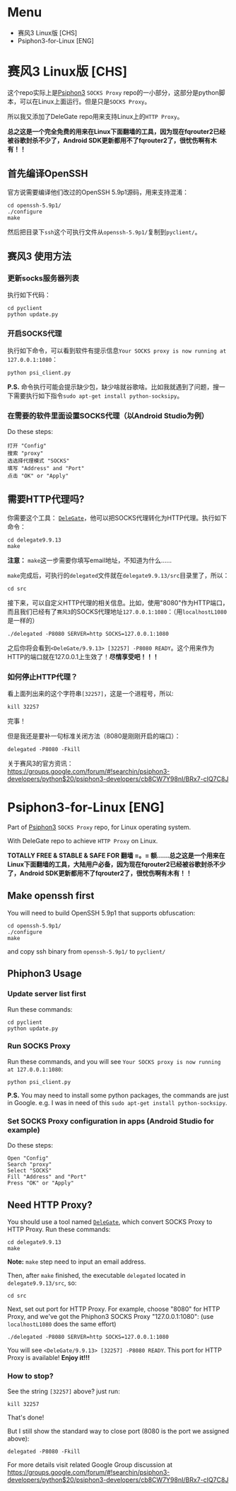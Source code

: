 # Menu

- 赛风3 Linux版 [CHS]
- Psiphon3-for-Linux [ENG]


# 赛风3 Linux版 [CHS]
这个repo实际上是[Psiphon3](https://bitbucket.org/psiphon/psiphon-circumvention-system) `SOCKS Proxy` repo的一小部分，这部分是python脚本，可以在Linux上面运行。但是只是`SOCKS Proxy`。

所以我又添加了DeleGate repo用来支持Linux上的`HTTP Proxy`。

**总之这是一个完全免费的用来在Linux下面翻墙的工具，因为现在fqrouter2已经被谷歌封杀不少了，Android SDK更新都用不了fqrouter2了，很忧伤啊有木有！！**

## 首先编译OpenSSH

官方说需要编译他们改过的OpenSSH 5.9p1源码，用来支持混淆：

    cd openssh-5.9p1/
    ./configure
    make
然后把目录下`ssh`这个可执行文件从`openssh-5.9p1/`复制到`pyclient/`。

## 赛风3 使用方法

### 更新socks服务器列表

执行如下代码：

    cd pyclient
    python update.py

### 开启SOCKS代理

执行如下命令，可以看到软件有提示信息`Your SOCKS proxy is now running at 127.0.0.1:1080`：

    python psi_client.py

**P.S.** 命令执行可能会提示缺少包，缺少啥就谷歌啥。比如我就遇到了问题，搜一下需要执行如下指令`sudo apt-get install python-socksipy`。

### 在需要的软件里面设置SOCKS代理（以Android Studio为例）

Do these steps:

    打开 "Config"
    搜索 "proxy"
    选选择代理模式 "SOCKS"
    填写 "Address" and "Port"
    点击 "OK" or "Apply"

## 需要HTTP代理吗?

你需要这个工具： [`DeleGate`](http://delegate.hpcc.jp/)，他可以把SOCKS代理转化为HTTP代理。执行如下命令：

    cd delegate9.9.13
    make

**注意：** `make`这一步需要你填写email地址，不知道为什么……

`make`完成后，可执行的`delegated`文件就在`delegate9.9.13/src`目录里了，所以：

    cd src

接下来，可以自定义HTTP代理的相关信息。比如，使用"8080"作为HTTP端口，而且我们已经有了`赛风3`的SOCKS代理地址`127.0.0.1:1080`：（用`localhostL1080`是一样的）

    ./delegated -P8080 SERVER=http SOCKS=127.0.0.1:1080

之后你将会看到`<DeleGate/9.9.13> [32257] -P8080 READY`。这个用来作为HTTP的端口就在127.0.0.1上生效了！**尽情享受吧！！！**

### 如何停止HTTP代理？

看上面列出来的这个字符串`[32257]`，这是一个进程号，所以:

    kill 32257

完事！

但是我还是要补一句标准关闭方法（8080是刚刚开启的端口）：

    delegated -P8080 -Fkill

关于赛风3的官方资讯：
https://groups.google.com/forum/#!searchin/psiphon3-developers/python$20/psiphon3-developers/cb8CW7Y98nI/BRx7-cIQ7C8J

# Psiphon3-for-Linux [ENG]
Part of [Psiphon3](https://bitbucket.org/psiphon/psiphon-circumvention-system) `SOCKS Proxy` repo, for Linux operating system.

With DeleGate repo to achieve `HTTP Proxy` on Linux.

**TOTALLY FREE & STABLE & SAFE FOR 翻墙 =。= 额……总之这是一个用来在Linux下面翻墙的工具，大陆用户必备，因为现在fqrouter2已经被谷歌封杀不少了，Android SDK更新都用不了fqrouter2了，很忧伤啊有木有！！**

## Make openssh first

You will need to build OpenSSH 5.9p1 that supports obfuscation:

    cd openssh-5.9p1/
    ./configure
    make

and copy ssh binary from `openssh-5.9p1/` to `pyclient/`

## Phiphon3 Usage

### Update server list first

Run these commands:

    cd pyclient
    python update.py

### Run SOCKS Proxy

Run these commands, and you will see `Your SOCKS proxy is now running at 127.0.0.1:1080`:

    python psi_client.py

**P.S.** You may need to install some python packages, the commands are just in Google. e.g. I was in need of this `sudo apt-get install python-socksipy`.

### Set SOCKS Proxy configuration in apps (Android Studio for example)

Do these steps:

    Open "Config"
    Search "proxy"
    Select "SOCKS"
    Fill "Address" and "Port"
    Press "OK" or "Apply"

## Need HTTP Proxy?

You should use a tool named [`DeleGate`](http://delegate.hpcc.jp/), which convert SOCKS Proxy to HTTP Proxy. Run these commands:

    cd delegate9.9.13
    make

**Note:** `make` step need to input an email address.

Then, after `make` finished, the executable `delegated` located in `delegate9.9.13/src`, so:

    cd src

Next, set out port for HTTP Proxy. For example, choose "8080" for HTTP Proxy, and we've got the Phiphon3 SOCKS Proxy "127.0.0.1:1080": (use `localhostL1080` does the same effort)

    ./delegated -P8080 SERVER=http SOCKS=127.0.0.1:1080

You will see `<DeleGate/9.9.13> [32257] -P8080 READY`. This port for HTTP Proxy is available! **Enjoy it!!!**

### How to stop?

See the string `[32257]` above? just run:

    kill 32257

That's done!

But I still show the standard way to close port (8080 is the port we assigned above):

    delegated -P8080 -Fkill

For more details visit related Google Group discussion at
https://groups.google.com/forum/#!searchin/psiphon3-developers/python$20/psiphon3-developers/cb8CW7Y98nI/BRx7-cIQ7C8J
